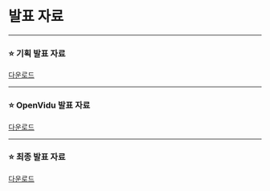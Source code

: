 # 발표 자료

---

### ⭐️ 기획 발표 자료

[다운로드](01.%20dreamhi_기획발표자료.pdf)

---

### ⭐️ OpenVidu 발표 자료

[다운로드](02.%20dreamhi_화상통신발표자료.pdf)

---

### ⭐️ 최종 발표 자료

[다운로드](03.dreamhi.발표자료.pdf)